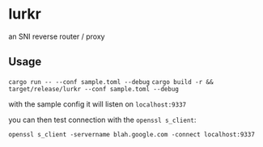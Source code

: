 # lurkr
an SNI reverse router / proxy

## Usage

`cargo run -- --conf sample.toml --debug`
`cargo build -r && target/release/lurkr --conf sample.toml --debug`

with the sample config it will listen on `localhost:9337`

you can then test connection with the `openssl s_client`:

`openssl s_client -servername blah.google.com -connect localhost:9337`